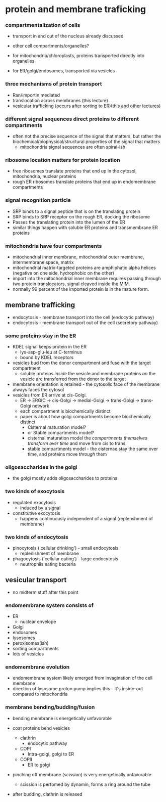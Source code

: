 # protein and membrane traficking

### compartmentalization of cells

- transport in and out of the nucleus already discussed
- other cell compartments/organelles?

- for mitochondria/chloroplasts, proteins transported directly into organelles
- for ER/golgi/endosomes, transported via vesicles

### three mechanisms of protein transport
- Ran/importin mediated
- translocation across membranes (this lecture)
- vesicular trafficking (occurs after sorting to ER)(this and other lectures)

### different signal sequences direct proteins to different compartments

- often not the precise sequence of the signal that matters, but rather the biochemical/biophysical/structural properties of the signal that matters
	- mitochondria signal sequences are often spiral-ish

### ribosome location matters for protein location
- free ribosomes translate proteins that end up in the cytosol, mitochondria, nuclear proteins
- rough ER ribosomes translate proteins that end up in endomembrane compartments

### signal recognition particle

- SRP binds to a signal peptide that is on the translating protein
- SRP binds to SRP receptor on the rough ER, docking the ribosome
- Passes the translating protein into the lumen of the ER
- similar things happen with soluble ER proteins and transmembrane ER proteins

### mitochondria have four compartments

- mitochondrial inner membrane, mitochondrial outer membrane, intermembrane space, matrix
- mitochondrial matrix-targeted proteins are amphiphatic alpha helices (negative on one side, hydrophobic on the other)
- import into the mitochondrial inner membrane requires passing through two protein translocators, signal cleaved inside the MIM.
- normally 99 percent of the imported protein is in the mature form.

## membrane trafficking

- endocytosis - membrane transport into the cell (endocytic pathway)
- endocytosis - membrane transport out of the cell (secretory pathway)

### some proteins stay in the ER
- KDEL signal keeps protein in the ER
	- lys-asp-glu-leu at C-terminus
	- bound by KDEL receptors
- vesicles bud from the donor compartment and fuse with the target compartment
	- soluble proteins *inside* the vesicle and membrane proteins *on* the vesicle are transferred from the donor to the target
- membrane orientation is retained - the cytosolic face of the membrane always faces the cytosol
- vesicles from ER arrive at cis-Golgi.
	- ER -> ERGIC -> cis-Golgi -> medial-Golgi -> trans-Golgi -> trans-Golgi network
	- each compartment is biochemically distinct
	- paper is about how golgi compartments become biochemically distinct
		- Cisternal maturation model?
		- or Stable compartments model?
		- cisternal maturation model the *compartments themselves transform over time* and move from cis to trans
		- stable compartments model - the cisternae stay the same over time, and proteins move *through* them

### oligosaccharides in the golgi
- the golgi mostly adds oligosaccharides to proteins

### two kinds of exocytosis
- regulated exocytosis
	- induced by a signal
- constitutive exocytosis
	- happens continuously independent of a signal (replenshment of membrane)

### two kinds of endocytosis
- pinocytosis ('cellular drinking') - small endocytosis
	- replenishment of membrane
- phagocytosis ('cellular eating') - large endocytosis
	- neutrophils eating bacteria

## vesicular transport

- no midterm stuff after this point

### endomembrane system consists of
- ER
	- nuclear envelope
- Golgi
- endosomes
- lysosomes
- peroxisomes(ish)
- sorting compartments
- lots of vesicles

### endomembrane evolution
- endomembrane system likely emerged from invagination of the cell membrane
- direction of lysosome proton pump implies this - it's inside-out compared to mitochondria

### membrane bending/budding/fusion
- bending membrane is energetically unfavorable
- coat proteins bend vesicles
	- clathrin
		- endocytic pathway
	- COPI
		- Intra-golgi, golgi to ER
	- COPII
		- ER to golgi

- pinching off membrane (scission) is very energetically unfavorable
	- scission is perfomed by dynamin, forms a ring around the tube

- after budding, clathrin is released